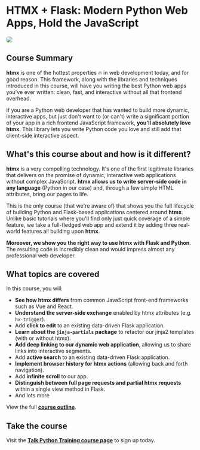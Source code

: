 # HTMX + Flask: Modern Python Web Apps, Hold the JavaScript

<a href="course2x.jpg)](https://training.talkpython.fm/courses/htmx-flask-modern-python-web-apps-hold-the-javascript?utm_source=github" target="_blank"><img src="https://training.talkpython.fm/static/course_images/htmx-course2x.jpg" style="max-width: 800px; border-radius: 5px;" /></a>

## Course Summary

**htmx** is one of the hottest properties 🔥 in web development today, and for good reason. This framework, along with the libraries and techniques introduced in this course, will have you writing the best Python web apps you've ever written: clean, fast, and interactive without all that frontend overhead.

If you are a Python web developer that has wanted to build more dynamic, interactive apps, but just don't want to (or can't) write a significant portion of your app in a rich frontend JavaScript framework, **you'll absolutely love htmx**. This library lets you write Python code you love and still add that client-side interactive aspect.


## What's this course about and how is it different?

**htmx** is a very compelling technology. It's one of the first legitimate libraries that delivers on the promise of dynamic, interactive web applications without complex JavaScript. **htmx allows us to write server-side code in any language** (Python in our case) and, through a few simple HTML attributes, bring our pages to life.

This is the only course (that we're aware of) that shows you the full lifecycle of building Python and Flask-based applications centered around **htmx**. Unlike basic tutorials where you'll find only just quick coverage of a simple feature, we take a full-fledged web app and extend it by adding three real-world features all building upon **htmx**.

**Moreover, we show you the right way to use htmx with Flask and Python**. The resulting code is incredibly clean and would impress almost any professional web developer.


## What topics are covered

In this course, you will:

- **See how htmx differs** from common JavaScript front-end frameworks such as Vue and React.
- **Understand the server-side exchange** enabled by htmx attributes (e.g. `hx-trigger`).
- Add **click to edit** to an existing data-driven Flask application.
- **Learn about the `jinja-partials` package** to refactor our jinja2 templates (with or without htmx).
- **Add deep linking to our dynamic web application**, allowing us to share links into interactive segments.
- Add **active search** to an existing data-driven Flask application.
- **Implement browser history for htmx actions** (allowing back and forth navigation).
- Add **infinite scroll** to our app.
- **Distinguish between full page requests and partial htmx requests** within a single view method in Flask.
- And lots more

View the full [**course outline**](https://training.talkpython.fm/courses/htmx-flask-modern-python-web-apps-hold-the-javascript#course_outline).

## Take the course

Visit the [**Talk Python Training course page**](https://training.talkpython.fm/courses/htmx-flask-modern-python-web-apps-hold-the-javascript) to sign up today.
